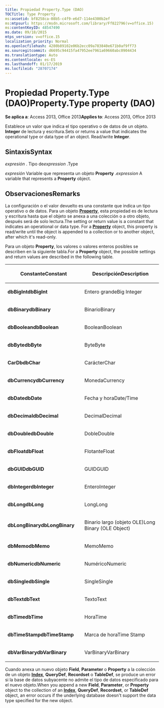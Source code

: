 ```yaml
---
title: Propiedad Property.Type (DAO)
TOCTitle: Type Property
ms:assetid: bf8258ca-08b5-c4f9-e6d7-114e4300b2ef
ms:mtpsurl: https://msdn.microsoft.com/library/Ff822796(v=office.15)
ms:contentKeyID: 48547490
ms.date: 09/18/2015
mtps_version: v=office.15
localization_priority: Normal
ms.openlocfilehash: 4280b89102e06b2ecc09a783840e671b0af9ff73
ms.sourcegitcommit: d6695c94415fa47952ee7961a69660abc0904434
ms.translationtype: Auto
ms.contentlocale: es-ES
ms.lasthandoff: 01/17/2019
ms.locfileid: "28707174"
---
```

# <a name="propertytype-property-dao"></a><span data-ttu-id="da345-102">Propiedad Property.Type (DAO)</span><span class="sxs-lookup"><span data-stu-id="da345-102">Property.Type property (DAO)</span></span>


<span data-ttu-id="da345-103">**Se aplica a**: Access 2013, Office 2013</span><span class="sxs-lookup"><span data-stu-id="da345-103">**Applies to**: Access 2013, Office 2013</span></span>

<span data-ttu-id="da345-p101">Establece un valor que indica el tipo operativo o de datos de un objeto. **Integer** de lectura y escritura.</span><span class="sxs-lookup"><span data-stu-id="da345-p101">Sets or returns a value that indicates the operational type or data type of an object. Read/write **Integer**.</span></span>

## <a name="syntax"></a><span data-ttu-id="da345-106">Sintaxis</span><span class="sxs-lookup"><span data-stu-id="da345-106">Syntax</span></span>

<span data-ttu-id="da345-107">*expresión* . Tipo de</span><span class="sxs-lookup"><span data-stu-id="da345-107">*expression* .Type</span></span>

<span data-ttu-id="da345-108">*expresión* Variable que representa un objeto **Property** .</span><span class="sxs-lookup"><span data-stu-id="da345-108">*expression* A variable that represents a **Property** object.</span></span>

## <a name="remarks"></a><span data-ttu-id="da345-109">Observaciones</span><span class="sxs-lookup"><span data-stu-id="da345-109">Remarks</span></span>

<span data-ttu-id="da345-p102">La configuración o el valor devuelto es una constante que indica un tipo operativo o de datos. Para un objeto **[Property](property-object-dao.md)**, esta propiedad es de lectura y escritura hasta que el objeto se anexa a una colección o a otro objeto, después será de solo lectura.</span><span class="sxs-lookup"><span data-stu-id="da345-p102">The setting or return value is a constant that indicates an operational or data type. For a **[Property](property-object-dao.md)** object, this property is read/write until the object is appended to a collection or to another object, after which it's read-only.</span></span>

<span data-ttu-id="da345-112">Para un objeto **Property**, los valores o valores enteros posibles se describen en la siguiente tabla.</span><span class="sxs-lookup"><span data-stu-id="da345-112">For a **Property** object, the possible settings and return values are described in the following table.</span></span>

<table>
<colgroup>
<col style="width: 50%" />
<col style="width: 50%" />
</colgroup>
<thead>
<tr class="header">
<th><p><span data-ttu-id="da345-113">Constante</span><span class="sxs-lookup"><span data-stu-id="da345-113">Constant</span></span></p></th>
<th><p><span data-ttu-id="da345-114">Descripción</span><span class="sxs-lookup"><span data-stu-id="da345-114">Description</span></span></p></th>
</tr>
</thead>
<tbody>
<tr class="odd">
<td><p><span data-ttu-id="da345-115"><strong>dbBigInt</strong></span><span class="sxs-lookup"><span data-stu-id="da345-115"><strong>dbBigInt</strong></span></span></p></td>
<td><p><span data-ttu-id="da345-116">Entero grande</span><span class="sxs-lookup"><span data-stu-id="da345-116">Big Integer</span></span></p></td>
</tr>
<tr class="even">
<td><p><span data-ttu-id="da345-117"><strong>dbBinary</strong></span><span class="sxs-lookup"><span data-stu-id="da345-117"><strong>dbBinary</strong></span></span></p></td>
<td><p><span data-ttu-id="da345-118">Binario</span><span class="sxs-lookup"><span data-stu-id="da345-118">Binary</span></span></p></td>
</tr>
<tr class="odd">
<td><p><span data-ttu-id="da345-119"><strong>dbBoolean</strong></span><span class="sxs-lookup"><span data-stu-id="da345-119"><strong>dbBoolean</strong></span></span></p></td>
<td><p><span data-ttu-id="da345-120">Boolean</span><span class="sxs-lookup"><span data-stu-id="da345-120">Boolean</span></span></p></td>
</tr>
<tr class="even">
<td><p><span data-ttu-id="da345-121"><strong>dbByte</strong></span><span class="sxs-lookup"><span data-stu-id="da345-121"><strong>dbByte</strong></span></span></p></td>
<td><p><span data-ttu-id="da345-122">Byte</span><span class="sxs-lookup"><span data-stu-id="da345-122">Byte</span></span></p></td>
</tr>
<tr class="odd">
<td><p><span data-ttu-id="da345-123"><strong>CarDb</strong></span><span class="sxs-lookup"><span data-stu-id="da345-123"><strong>dbChar</strong></span></span></p></td>
<td><p><span data-ttu-id="da345-124">Carácter</span><span class="sxs-lookup"><span data-stu-id="da345-124">Char</span></span></p></td>
</tr>
<tr class="even">
<td><p><span data-ttu-id="da345-125"><strong>dbCurrency</strong></span><span class="sxs-lookup"><span data-stu-id="da345-125"><strong>dbCurrency</strong></span></span></p></td>
<td><p><span data-ttu-id="da345-126">Moneda</span><span class="sxs-lookup"><span data-stu-id="da345-126">Currency</span></span></p></td>
</tr>
<tr class="odd">
<td><p><span data-ttu-id="da345-127"><strong>dbDate</strong></span><span class="sxs-lookup"><span data-stu-id="da345-127"><strong>dbDate</strong></span></span></p></td>
<td><p><span data-ttu-id="da345-128">Fecha y hora</span><span class="sxs-lookup"><span data-stu-id="da345-128">Date/Time</span></span></p></td>
</tr>
<tr class="even">
<td><p><span data-ttu-id="da345-129"><strong>dbDecimal</strong></span><span class="sxs-lookup"><span data-stu-id="da345-129"><strong>dbDecimal</strong></span></span></p></td>
<td><p><span data-ttu-id="da345-130">Decimal</span><span class="sxs-lookup"><span data-stu-id="da345-130">Decimal</span></span></p></td>
</tr>
<tr class="odd">
<td><p><span data-ttu-id="da345-131"><strong>dbDouble</strong></span><span class="sxs-lookup"><span data-stu-id="da345-131"><strong>dbDouble</strong></span></span></p></td>
<td><p><span data-ttu-id="da345-132">Doble</span><span class="sxs-lookup"><span data-stu-id="da345-132">Double</span></span></p></td>
</tr>
<tr class="even">
<td><p><span data-ttu-id="da345-133"><strong>dbFloat</strong></span><span class="sxs-lookup"><span data-stu-id="da345-133"><strong>dbFloat</strong></span></span></p></td>
<td><p><span data-ttu-id="da345-134">Flotante</span><span class="sxs-lookup"><span data-stu-id="da345-134">Float</span></span></p></td>
</tr>
<tr class="odd">
<td><p><span data-ttu-id="da345-135"><strong>dbGUID</strong></span><span class="sxs-lookup"><span data-stu-id="da345-135"><strong>dbGUID</strong></span></span></p></td>
<td><p><span data-ttu-id="da345-136">GUID</span><span class="sxs-lookup"><span data-stu-id="da345-136">GUID</span></span></p></td>
</tr>
<tr class="even">
<td><p><span data-ttu-id="da345-137"><strong>dbInteger</strong></span><span class="sxs-lookup"><span data-stu-id="da345-137"><strong>dbInteger</strong></span></span></p></td>
<td><p><span data-ttu-id="da345-138">Entero</span><span class="sxs-lookup"><span data-stu-id="da345-138">Integer</span></span></p></td>
</tr>
<tr class="odd">
<td><p><span data-ttu-id="da345-139"><strong>dbLong</strong></span><span class="sxs-lookup"><span data-stu-id="da345-139"><strong>dbLong</strong></span></span></p></td>
<td><p><span data-ttu-id="da345-140">Long</span><span class="sxs-lookup"><span data-stu-id="da345-140">Long</span></span></p></td>
</tr>
<tr class="even">
<td><p><span data-ttu-id="da345-141"><strong>dbLongBinary</strong></span><span class="sxs-lookup"><span data-stu-id="da345-141"><strong>dbLongBinary</strong></span></span></p></td>
<td><p><span data-ttu-id="da345-142">Binario largo (objeto OLE)</span><span class="sxs-lookup"><span data-stu-id="da345-142">Long Binary (OLE Object)</span></span></p></td>
</tr>
<tr class="odd">
<td><p><span data-ttu-id="da345-143"><strong>dbMemo</strong></span><span class="sxs-lookup"><span data-stu-id="da345-143"><strong>dbMemo</strong></span></span></p></td>
<td><p><span data-ttu-id="da345-144">Memo</span><span class="sxs-lookup"><span data-stu-id="da345-144">Memo</span></span></p></td>
</tr>
<tr class="even">
<td><p><span data-ttu-id="da345-145"><strong>dbNumeric</strong></span><span class="sxs-lookup"><span data-stu-id="da345-145"><strong>dbNumeric</strong></span></span></p></td>
<td><p><span data-ttu-id="da345-146">Numérico</span><span class="sxs-lookup"><span data-stu-id="da345-146">Numeric</span></span></p></td>
</tr>
<tr class="odd">
<td><p><span data-ttu-id="da345-147"><strong>dbSingle</strong></span><span class="sxs-lookup"><span data-stu-id="da345-147"><strong>dbSingle</strong></span></span></p></td>
<td><p><span data-ttu-id="da345-148">Single</span><span class="sxs-lookup"><span data-stu-id="da345-148">Single</span></span></p></td>
</tr>
<tr class="even">
<td><p><span data-ttu-id="da345-149"><strong>dbText</strong></span><span class="sxs-lookup"><span data-stu-id="da345-149"><strong>dbText</strong></span></span></p></td>
<td><p><span data-ttu-id="da345-150">Texto</span><span class="sxs-lookup"><span data-stu-id="da345-150">Text</span></span></p></td>
</tr>
<tr class="odd">
<td><p><span data-ttu-id="da345-151"><strong>dbTime</strong></span><span class="sxs-lookup"><span data-stu-id="da345-151"><strong>dbTime</strong></span></span></p></td>
<td><p><span data-ttu-id="da345-152">Hora</span><span class="sxs-lookup"><span data-stu-id="da345-152">Time</span></span></p></td>
</tr>
<tr class="even">
<td><p><span data-ttu-id="da345-153"><strong>dbTimeStamp</strong></span><span class="sxs-lookup"><span data-stu-id="da345-153"><strong>dbTimeStamp</strong></span></span></p></td>
<td><p><span data-ttu-id="da345-154">Marca de hora</span><span class="sxs-lookup"><span data-stu-id="da345-154">Time Stamp</span></span></p></td>
</tr>
<tr class="odd">
<td><p><span data-ttu-id="da345-155"><strong>dbVarBinary</strong></span><span class="sxs-lookup"><span data-stu-id="da345-155"><strong>dbVarBinary</strong></span></span></p></td>
<td><p><span data-ttu-id="da345-156">VarBinary</span><span class="sxs-lookup"><span data-stu-id="da345-156">VarBinary</span></span></p></td>
</tr>
</tbody>
</table>


<span data-ttu-id="da345-157">Cuando anexa un nuevo objeto **Field**, **Parameter** o **Property** a la colección de un objeto **[Index](index-object-dao.md)**, **QueryDef**, **Recordset** o **TableDef**, se produce un error si la base de datos subyacente no admite el tipo de datos especificado para el nuevo objeto.</span><span class="sxs-lookup"><span data-stu-id="da345-157">When you append a new **Field**, **Parameter**, or **Property** object to the collection of an **[Index](index-object-dao.md)**, **QueryDef**, **Recordset**, or **TableDef** object, an error occurs if the underlying database doesn't support the data type specified for the new object.</span></span>

